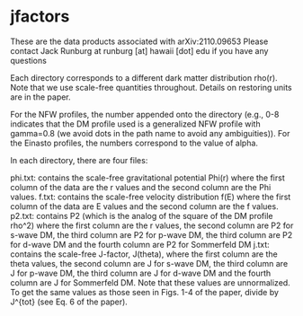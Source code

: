 # jfactors
These are the data products associated with arXiv:2110.09653
Please contact Jack Runburg at runburg [at] hawaii [dot] edu if you have any questions

Each directory corresponds to a different dark matter distribution rho(r). Note that we use scale-free quantities throughout.
Details on restoring units are in the paper.

For the NFW profiles, the number appended onto the directory (e.g., 0-8  indicates that the DM profile used is a generalized NFW profile with gamma=0.8 (we avoid dots in the path name to avoid any ambiguities)).
For the Einasto profiles, the numbers correspond to the value of alpha.

In each directory, there are four files:

phi.txt: contains the scale-free gravitational potential Phi(r) where the first column of the data are the r values and the second column are the Phi values.
f.txt: contains the scale-free velocity distribution f(E) where the first column of the data are E values and the second column are the f values.
p2.txt: contains P2 (which is the analog of the square of the DM profile rho^2) where the first column are the r values, the second column are P2 for s-wave DM, the third column are P2 for p-wave DM, the third column are P2 for d-wave DM and the fourth column are P2 for Sommerfeld DM
j.txt: contains the scale-free J-factor, J(theta), where the first column are the theta values, the second column are J for s-wave DM, the third column are J for p-wave DM, the third column are J for d-wave DM and the fourth column are J for Sommerfeld DM. Note that these values are unnormalized. To get the same values as those seen in Figs. 1-4 of the paper, divide by J^{tot} (see Eq. 6 of the paper).

